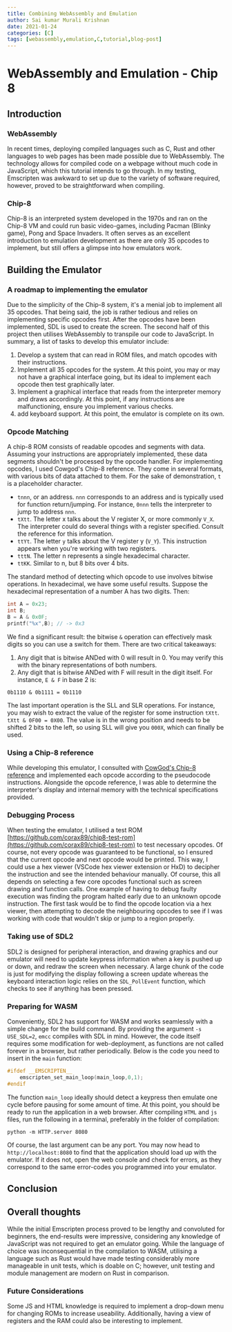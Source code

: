 ```yaml
---
title: Combining WebAssembly and Emulation
author: Sai kumar Murali Krishnan
date: 2021-01-24 
categories: [C]
tags: [webassembly,emulation,C,tutorial,blog-post]
---
```


# WebAssembly and Emulation - Chip 8

## Introduction

### WebAssembly
In recent times, deploying compiled languages such as C, Rust and other languages to web pages has been made possible due to WebAssembly. The technology allows for compiled code on a webpage without much code in JavaScript, which this tutorial intends to go through. In my testing, Emscripten was awkward to set up due to the variety of software required, however, proved to be straightforward when compiling.

### Chip-8

Chip-8 is an interpreted system developed in the 1970s and ran on the Chip-8 VM and could run basic video-games, including Pacman (Blinky game), Pong and Space Invaders. It often serves as an excellent introduction to emulation development as there are only 35 opcodes to implement, but still offers a glimpse into how emulators work.

## Building the Emulator

### A roadmap to implementing the emulator
Due to the simplicity of the Chip-8 system, it's a menial job to implement all 35 opcodes. That being said, the job is rather tedious and relies on implementing specific opcodes first. After the opcodes have been implemented, SDL is used to create the screen. The second half of this project then utilises WebAssembly to transpile our code to JavaScript. In summary, a list of tasks to develop this emulator include:

1. Develop a system that can read in ROM files, and match opcodes with their instructions.
2. Implement all 35 opcodes for the system. At this point, you may or may not have a graphical interface going, but its ideal to implement each opcode then test graphically later.
3. Implement a graphical interface that reads from the interpreter memory and draws accordingly. At this point, if any instructions are malfunctioning, ensure you implement various checks.
4. add keyboard support. At this point, the emulator is complete on its own.

### Opcode Matching

A chip-8 ROM consists of readable opcodes and segments with data. Assuming your instructions are appropriately implemented, these data segments shouldn't be processed by the opcode handler. For implementing opcodes, I used Cowgod's Chip-8 reference. They come in several formats, with various bits of data attached to them. For the sake of demonstration, `t` is a placeholder character.

- `tnnn`, or an address. `nnn` corresponds to an address and is typically used for function return/jumping. For instance, `0nnn` tells the interpreter to jump to address `nnn`.
- `tXtt`. The letter x talks about the V register X, or more commonly `V_X`. The interpreter could do several things with a register specified. Consult the reference for this information.
- `ttYt`. The letter `y` talks about the V register y (`V_Y`). This instruction appears when you're working with two registers.
- `tttN`. The letter n represents a single hexadecimal character.
- `ttKK`. Similar to n, but 8 bits over 4 bits.
  
The standard method of detecting which opcode to use involves bitwise operations. In hexadecimal, we have some useful results. Suppose the hexadecimal representation of a number A has two digits. Then:
```C
int A = 0x23;
int B;
B = A & 0x0F;
printf("%x",B); // -> 0x3
```
We find a significant result: the bitwise `&` operation can effectively mask digits so you can use a switch for them. There are two critical takeaways:

1. Any digit that is bitwise ANDed with 0 will result in 0. You may verify this with the binary representations of both numbers.
2. Any digit that is bitwise ANDed with F will result in the digit itself. For instance, `E & F` in base 2 is:

`
0b1110 & 0b1111 = 0b1110
`

The last important operation is the SLL and SLR operations. For instance, you may wish to extract the value of the register for some instruction `tXtt`. `tXtt & 0F00 = 0X00`. The value is in the wrong position and needs to be shifted 2 bits to the left, so using SLL will give you `000X`, which can finally be used.

### Using a Chip-8 reference

While developing this emulator, I consulted with [CowGod's Chip-8 reference](http://devernay.free.fr/hacks/chip8/C8TECH10.HTM) and implemented each opcode according to the pseudocode instructions. Alongside the opcode reference, I was able to determine the interpreter's display and internal memory with the technical specifications provided.

### Debugging Process

When testing the emulator, I utilised a test ROM [https://github.com/corax89/chip8-test-rom](https://github.com/corax89/chip8-test-rom) to test necessary opcodes. Of course, not every opcode was guaranteed to be functional, so I ensured that the current opcode and next opcode would be printed. This way, I could use a hex viewer (VSCode hex viewer extension or HxD) to decipher the instruction and see the intended behaviour manually. Of course, this all depends on selecting a few core opcodes functional such as screen drawing and function calls. One example of having to debug faulty execution was finding the program halted early due to an unknown opcode instruction. The first task would be to find the opcode location via a hex viewer, then attempting to decode the neighbouring opcodes to see if I was working with code that wouldn't skip or jump to a region properly.


### Taking use of SDL2

SDL2 is designed for peripheral interaction, and drawing graphics and our emulator will need to update keypress information when a key is pushed up or down, and redraw the screen when necessary. A large chunk of the code is just for modifying the display following a screen update whereas the keyboard interaction logic relies on the `SDL_PollEvent` function, which checks to see if anything has been pressed.

### Preparing for WASM

Conveniently, SDL2 has support for WASM and works seamlessly with a simple change for the build command. By providing the argument `-s USE_SDL=2`, `emcc` compiles with SDL in mind. However, the code itself requires some modification for web-deployment, as functions are not called forever in a browser, but rather periodically. Below is the code you need to insert in the `main` function:

```C
#ifdef __EMSCRIPTEN__
    emscripten_set_main_loop(main_loop,0,1);
#endif
```

The function `main_loop` ideally should detect a keypress then emulate one cycle before pausing for some amount of time. At this point, you should be ready to run the application in a web browser. After compiling `HTML` and `js` files, run the following in a terminal, preferably in the folder of compilation:

```
python -m HTTP.server 8080
```
Of course, the last argument can be any port. You may now head to `http://localhost:8080` to find that the application should load up with the emulator. If it does not, open the web console and check for errors, as they correspond to the same error-codes you programmed into your emulator.



## Conclusion

## Overall thoughts
While the initial Emscripten process proved to be lengthy and convoluted for beginners, the end-results were impressive, considering any knowledge of JavaScript was not required to get an emulator going. While the language of choice was inconsequential in the compilation to WASM, utilising a language such as Rust would have made testing considerably more manageable in unit tests, which is doable on C; however, unit testing and module management are modern on Rust in comparison.

### Future Considerations

Some JS and HTML knowledge is required to implement a drop-down menu for changing ROMs to increase useability. Additionally, having a view of registers and the RAM could also be interesting to implement.
